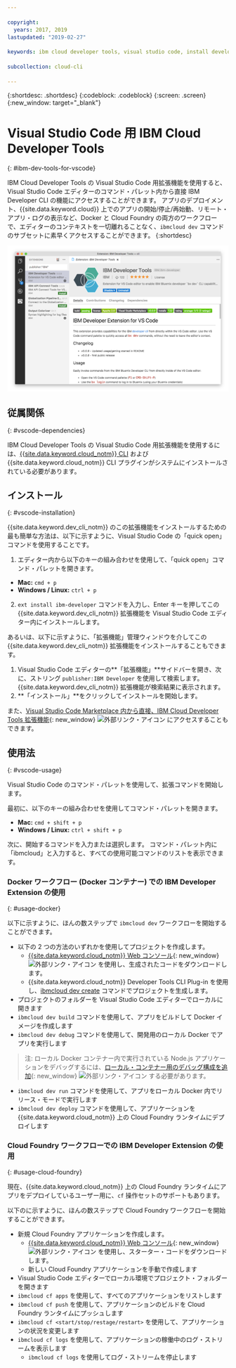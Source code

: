 ```yaml
---

copyright:
  years: 2017, 2019
lastupdated: "2019-02-27"

keywords: ibm cloud developer tools, visual studio code, install developer tools, developer extension, vscode cli, vscode plugin, cloud foundry vscode

subcollection: cloud-cli

---
```


{:shortdesc: .shortdesc}
{:codeblock: .codeblock}
{:screen: .screen}
{:new_window: target="_blank"}

# Visual Studio Code 用 IBM Cloud Developer Tools
{: #ibm-dev-tools-for-vscode}

IBM Cloud Developer Tools の Visual Studio Code 用拡張機能を使用すると、Visual Studio Code エディターのコマンド・パレット内から直接 IBM Developer CLI の機能にアクセスすることができます。 アプリのデプロイメント、{{site.data.keyword.cloud}} 上でのアプリの開始/停止/再始動、リモート・アプリ・ログの表示など、Docker と Cloud Foundry の両方のワークフローで、エディターのコンテキストを一切離れることなく、`ibmcloud dev` コマンドのサブセットに素早くアクセスすることができます。
{:shortdesc}

![IBM Developer Tools の拡張機能ダウンロード画面の画面キャプチャー。](vscode.png "Visual Studio Code 内の拡張機能ダウンロード画面")

## 従属関係
{: #vscode-dependencies}

IBM Cloud Developer Tools の Visual Studio Code 用拡張機能を使用するには、[{{site.data.keyword.cloud_notm}} CLI](/docs/cli?topic=cloud-cli-ibmcloud-cli#ibmcloud-cli) および {{site.data.keyword.cloud_notm}} CLI プラグインがシステムにインストールされている必要があります。

## インストール
{: #vscode-installation}

{{site.data.keyword.dev_cli_notm}} のこの拡張機能をインストールするための最も簡単な方法は、以下に示すように、Visual Studio Code の「quick open」コマンドを使用することです。

1. エディター内から以下のキーの組み合わせを使用して、「quick open」コマンド・パレットを開きます。

  * **Mac:** `cmd + p`
  * **Windows / Linux:** `ctrl + p`

2. `ext install ibm-developer` コマンドを入力し、Enter キーを押してこの {{site.data.keyword.dev_cli_notm}} 拡張機能を Visual Studio Code エディター内にインストールします。

あるいは、以下に示すように、「拡張機能」管理ウィンドウを介してこの {{site.data.keyword.dev_cli_notm}} 拡張機能をインストールすることもできます。

1. Visual Studio Code エディターの**「拡張機能」**サイドバーを開き、次に、ストリング `publisher:IBM Developer` を使用して検索します。 {{site.data.keyword.dev_cli_notm}} 拡張機能が検索結果に表示されます。  
2. **「インストール」**をクリックしてインストールを開始します。

また、[Visual Studio Code Marketplace 内から直接、IBM Cloud Developer Tools 拡張機能](https://marketplace.visualstudio.com/items?itemName=IBM.ibm-developer){: new_window} ![外部リンク・アイコン](../../icons/launch-glyph.svg "外部リンク・アイコン") にアクセスすることもできます。

## 使用法
{: #vscode-usage}

Visual Studio Code のコマンド・パレットを使用して、拡張コマンドを開始します。

最初に、以下のキーの組み合わせを使用してコマンド・パレットを開きます。

* **Mac:** `cmd + shift + p`
* **Windows / Linux:** `ctrl + shift + p`

次に、開始するコマンドを入力または選択します。 コマンド・パレット内に「ibmcloud」と入力すると、すべての使用可能コマンドのリストを表示できます。

### Docker ワークフロー (Docker コンテナー) での IBM Developer Extension の使用
{: #usage-docker}

以下に示すように、ほんの数ステップで `ibmcloud dev` ワークフローを開始することができます。
* 以下の 2 つの方法のいずれかを使用してプロジェクトを作成します。
  * [{{site.data.keyword.cloud_notm}} Web コンソール](https://{DomainName}/developer/appservice/starter-kits){: new_window} ![外部リンク・アイコン](../../icons/launch-glyph.svg "外部リンク・アイコン") を使用し、生成されたコードをダウンロードします。
  * {{site.data.keyword.cloud_notm}} Developer Tools CLI Plug-in を使用し、[ibmcloud dev create](/docs/cli/idt?topic=cloud-cli-idt-cli#create) コマンドでプロジェクトを生成します。
* プロジェクトのフォルダーを Visual Studio Code エディターでローカルに開きます
* `ibmcloud dev build` コマンドを使用して、アプリをビルドして Docker イメージを作成します
* `ibmcloud dev debug` コマンドを使用して、開発用のローカル Docker でアプリを実行します
> 注: ローカル Docker コンテナー内で実行されている Node.js アプリケーションをデバッグするには、[ローカル・コンテナー用のデバッグ構成を追加](https://github.com/IBM-Bluemix/ibm-developer-extension-vscode#debugging-nodejs-apps-within-the-local-docker-container){: new_window} ![外部リンク・アイコン](../../icons/launch-glyph.svg "外部リンク・アイコン") する必要があります。
* `ibmcloud dev run` コマンドを使用して、アプリをローカル Docker 内でリリース・モードで実行します
* `ibmcloud dev deploy` コマンドを使用して、アプリケーションを {{site.data.keyword.cloud_notm}} 上の Cloud Foundry ランタイムにデプロイします

### Cloud Foundry ワークフローでの IBM Developer Extension の使用
{: #usage-cloud-foundry}

現在、{{site.data.keyword.cloud_notm}} 上の Cloud Foundry ランタイムにアプリをデプロイしているユーザー用に、`cf` 操作セットのサポートもあります。

以下のに示すように、ほんの数ステップで Cloud Foundry ワークフローを開始することができます。
* 新規 Cloud Foundry アプリケーションを作成します。
  * [{{site.data.keyword.cloud_notm}} Web コンソール](https://{DomainName}/developer/appservice/starter-kits){: new_window} ![外部リンク・アイコン](../../icons/launch-glyph.svg "外部リンク・アイコン") を使用し、スターター・コードをダウンロードします。
  * 新しい Cloud Foundry アプリケーションを手動で作成します
* Visual Studio Code エディターでローカル環境でプロジェクト・フォルダーを開きます
* `ibmcloud cf apps` を使用して、すべてのアプリケーションをリストします
* `ibmcloud cf push` を使用して、アプリケーションのビルドを Cloud Foundry ランタイムにプッシュします
* `ibmcloud cf <start/stop/restage/restart>` を使用して、アプリケーションの状況を変更します
* `ibmcloud cf logs` を使用して、アプリケーションの稼働中のログ・ストリームを表示します
  * `ibmcloud cf logs` を使用してログ・ストリームを停止します
